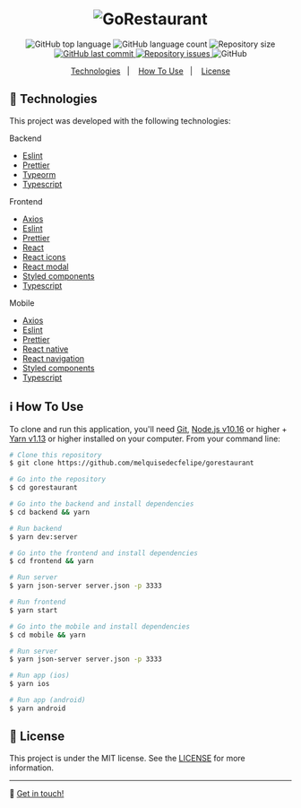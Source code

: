 <h1 align="center">
  <img alt="GoRestaurant" src="https://res.cloudinary.com/dtifsqadc/image/upload/v1593630059/logo_rgbnxa.svg" />
</h1>

<p align="center">
  <img alt="GitHub top language" src="https://img.shields.io/github/languages/top/melquisedecfelipe/gorestaurant.svg">

  <img alt="GitHub language count" src="https://img.shields.io/github/languages/count/melquisedecfelipe/gorestaurant.svg">

  <img alt="Repository size" src="https://img.shields.io/github/repo-size/melquisedecfelipe/gorestaurant.svg">

  <a href="https://github.com/melquisedecfelipe/gorestaurant/commits/master">
    <img alt="GitHub last commit" src="https://img.shields.io/github/last-commit/melquisedecfelipe/gorestaurant.svg">
  </a>

  <a href="https://github.com/melquisedecfelipe/gorestaurant/issues">
    <img alt="Repository issues" src="https://img.shields.io/github/issues/melquisedecfelipe/gorestaurant.svg">
  </a>

  <img alt="GitHub" src="https://img.shields.io/github/license/melquisedecfelipe/gorestaurant.svg">
</p>

<p align="center">
  <a href="#rocket-technologies">Technologies</a>&nbsp;&nbsp;&nbsp;|&nbsp;&nbsp;&nbsp;
  <a href="#information_source-how-to-use">How To Use</a>&nbsp;&nbsp;&nbsp;|&nbsp;&nbsp;&nbsp;
  <a href="#memo-license">License</a>
</p>

## :rocket: Technologies

This project was developed with the following technologies:

Backend

- [Eslint](https://eslint.org/)
- [Prettier](https://prettier.io/)
- [Typeorm](https://typeorm.io/)
- [Typescript](https://www.typescriptlang.org/)

Frontend

- [Axios](https://github.com/axios/axios)
- [Eslint](https://eslint.org/)
- [Prettier](https://prettier.io/)
- [React](https://reactjs.org/)
- [React icons](https://react-icons.github.io/react-icons/)
- [React modal](https://github.com/reactjs/react-modal)
- [Styled components](https://styled-components.com/)
- [Typescript](https://www.typescriptlang.org/)

Mobile

- [Axios](https://github.com/axios/axios)
- [Eslint](https://eslint.org/)
- [Prettier](https://prettier.io/)
- [React native](https://facebook.github.io/react-native/)
- [React navigation](https://reactnavigation.org/)
- [Styled components](https://styled-components.com/)
- [Typescript](https://www.typescriptlang.org/)

## :information_source: How To Use

To clone and run this application, you'll need [Git](https://git-scm.com), [Node.js v10.16](https://nodejs.org/) or higher + [Yarn v1.13](https://yarnpkg.com/) or higher installed on your computer. From your command line:

```bash
# Clone this repository
$ git clone https://github.com/melquisedecfelipe/gorestaurant

# Go into the repository
$ cd gorestaurant

# Go into the backend and install dependencies
$ cd backend && yarn

# Run backend
$ yarn dev:server

# Go into the frontend and install dependencies
$ cd frontend && yarn

# Run server
$ yarn json-server server.json -p 3333

# Run frontend
$ yarn start

# Go into the mobile and install dependencies
$ cd mobile && yarn

# Run server
$ yarn json-server server.json -p 3333

# Run app (ios)
$ yarn ios

# Run app (android)
$ yarn android
```

## :memo: License

This project is under the MIT license. See the [LICENSE](https://github.com/melquisedecfelipe/gorestaurant/blob/master/LICENSE) for more information.

---

:wave: [Get in touch!](https://www.linkedin.com/in/melquisedecfelipe/)